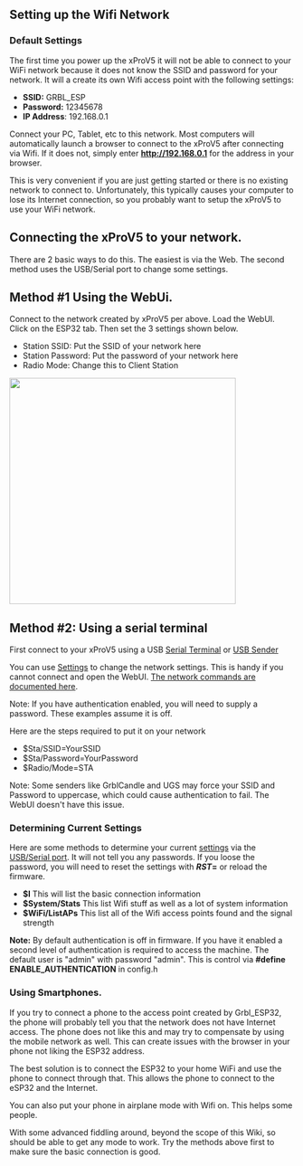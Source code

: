 ## Setting up the Wifi Network

### Default Settings

The first time you power up the xProV5 it will not be able to connect to your WiFi network because it does not know the SSID and password for your network. It will a create its own Wifi access point with the following settings:

- **SSID:** GRBL_ESP
- **Password:** 12345678
- **IP Address**: 192.168.0.1

Connect your PC, Tablet, etc to this network. Most computers will automatically launch a browser to connect to the xProV5 after connecting via Wifi. If it does not, simply enter **http://192.168.0.1** for the address in your browser.

This is very convenient if you are just getting started or there is no existing network to connect to. Unfortunately, this typically causes your computer to lose its Internet connection, so you probably want to setup the xProV5 to use your WiFi network.

## Connecting the xProV5 to your network.

There are 2 basic ways to do this. The easiest is via the Web. The second method uses the USB/Serial port to change some settings.

## Method #1 Using the WebUi.

Connect to the network created by xProV5 per above. Load the WebUI. Click on the ESP32 tab. Then set the 3 settings shown below.
- Station SSID: Put the SSID of your network here
- Station Password: Put the password of your network here
- Radio Mode: Change this to Client Station

<img src="https://user-images.githubusercontent.com/189677/91180709-a1698800-e6ad-11ea-8233-3aa47dd33811.png" width="400">

## Method #2: Using a serial terminal

First connect to your xProV5 using a USB [Serial Terminal](https://github.com/Spark-Concepts/xPro-V5/wiki/Serial-setup) or [USB Sender](https://github.com/Spark-Concepts/xPro-V5/wiki/USB_guide#gcode-senders)

You can use [Settings](https://github.com/bdring/Grbl_Esp32/wiki/Settings) to change the network settings. This is handy if you cannot connect and open the WebUI. [The network commands are documented here](https://github.com/bdring/Grbl_Esp32/wiki/Settings#webui-settings).

Note: If you have authentication enabled, you will need to supply a password. These examples assume it is off.

Here are the steps required to put it on your network

- $Sta/SSID=YourSSID
- $Sta/Password=YourPassword
- $Radio/Mode=STA

Note: Some senders like GrblCandle and UGS may force your SSID and Password to uppercase, which could cause authentication to fail.  The WebUI doesn't have this issue.

### Determining Current Settings

Here are some methods to determine your current [settings](https://github.com/Spark-Concepts/xPro-V5/wiki/Changing-settings) via the [USB/Serial port](https://github.com/Spark-Concepts/xPro-V5/wiki/USB_guide#gcode-senders). It will not tell you any passwords. If you loose the password, you will need to reset the settings with **$RST=$** or reload the firmware. 

- **$I** This will list the basic connection information
- **$System/Stats** This list Wifi stuff as well as a lot of system information 
- **$WiFi/ListAPs** This list all of the Wifi access points found and the signal strength

**Note:** By default authentication is off in firmware. If you have it enabled a second level of authentication is required to access the machine. The default user is "admin" with password "admin". This is control via **#define ENABLE_AUTHENTICATION** in config.h

### Using Smartphones.

If you try to connect a phone to the access point created by Grbl_ESP32, the phone will probably tell you that the network does not have Internet access. The phone does not like this and may try to compensate by using the mobile network as well. This can create issues with the browser in your phone not liking the ESP32 address.

The best solution is to connect the ESP32 to your home WiFi and use the phone to connect through that. This allows the phone to connect to the eSP32 and the Internet.

You can also put your phone in airplane mode with Wifi on. This helps some people.

With some advanced fiddling around, beyond the scope of this Wiki, so should be able to get any mode to work. Try the methods above first to make sure the basic connection is good. 